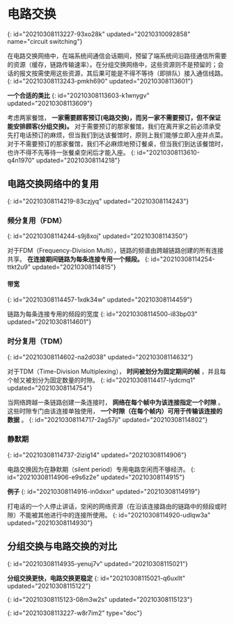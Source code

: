 # 电路交换
{: id="20210308113227-93xo28k" updated="20210310092858" name="circuit switching"}

在电路交换网络中，在端系统间通信会话期间，预留了端系统间沿路径通信所需要的资源（缓存，链路传输速率）。在分组交换网络中，这些资源则不是预留的；会话的报文按需使用这些资源，其后果可能是不得不等待（即排队）接入通信线路。
{: id="20210308113243-pmkh690" updated="20210308113601"}

**一个合适的类比**
{: id="20210308113603-k1wnygv" updated="20210308113609"}

考虑两家餐馆， **一家需要顾客预订(电路交换)，而另一家不需要预订，但不保证能安排顾客(分组交换)。** 对于需要预订的那家餐馆，我们在离开家之前必须承受先打电话预订的麻烦，但当我们到达该餐馆时，原则上我们能够立即入座并点菜。对于不需要预订的那家餐馆，我们不必麻烦地预订餐桌，但当我们到达该餐馆时，也许不得不先等待一张餐桌空闲后才能入座。
{: id="20210308113610-q4n1970" updated="20210308114218"}

## 电路交换网络中的复用
{: id="20210308114219-83czjyq" updated="20210308114243"}

### 频分复用（FDM）
{: id="20210308114244-s9j8xoj" updated="20210308114350"}

对于FDM（Frequency-Division Multi），链路的频谱由跨越链路创建的所有连接共享。 **在连接期间链路为每条连接专用一个频段。**
{: id="20210308114254-ttkt2u9" updated="20210308114815"}

#### 带宽
{: id="20210308114457-1xdk34w" updated="20210308114459"}

链路为每条连接专用的频段的宽度
{: id="20210308114500-i83bp03" updated="20210308114601"}

### 时分复用（TDM）
{: id="20210308114602-na2d038" updated="20210308114632"}

对于TDM（Time-Division Multiplexing）， **时间被划分为固定期间的帧** ，并且每个帧又被划分为固定数量的时隙。
{: id="20210308114417-lydcmq1" updated="20210308114754"}

当网络跨越一条链路创建一条连接时， **网络在每个帧中为该连接指定一个时隙** 。这些时隙专门由该连接单独使用， **一个时隙（在每个帧内）可用于传输该连接的数据** 。
{: id="20210308114717-2ag57ji" updated="20210308114802"}

### 静默期
{: id="20210308114737-2izig14" updated="20210308114906"}

电路交换因为在静默期（silent period）专用电路空闲而不够经济。
{: id="20210308114906-e9s6z2e" updated="20210308114915"}

**例子**
{: id="20210308114916-in0dxxr" updated="20210308114919"}

打电话的一个人停止讲话，空闲的网络资源（在沿该连接路由的链路中的频段或时隙）不能被其他进行中的连接所使用。
{: id="20210308114920-udlqw3a" updated="20210308114930"}

## 分组交换与电路交换的对比
{: id="20210308114935-yenuj7v" updated="20210308115021"}

**分组交换更快，电路交换更稳定**
{: id="20210308115021-q6uxllt" updated="20210308115122"}

{: id="20210308115123-08m3w2s" updated="20210308115123"}


{: id="20210308113227-w8r7im2" type="doc"}
